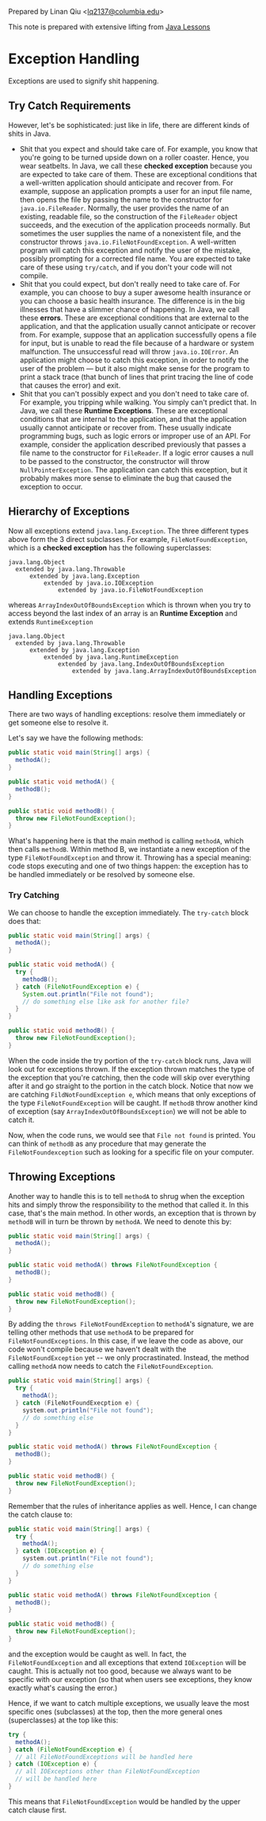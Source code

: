 Prepared by Linan Qiu <[lq2137@columbia.edu](lq2137@columbia.edu)>

This note is prepared with extensive lifting from [Java Lessons](https://docs.oracle.com/javase/tutorial/essential/exceptions/catchOrDeclare.html)

# Exception Handling

Exceptions are used to signify shit happening.

## Try Catch Requirements

However, let's be sophisticated: just like in life, there are different kinds of shits in Java.

- Shit that you expect and should take care of. For example, you know that you're going to be turned upside down on a roller coaster. Hence, you wear seatbelts. In Java, we call these **checked exception** because you are expected to take care of them. These are exceptional conditions that a well-written application should anticipate and recover from. For example, suppose an application prompts a user for an input file name, then opens the file by passing the name to the constructor for `java.io.FileReader`. Normally, the user provides the name of an existing, readable file, so the construction of the `FileReader` object succeeds, and the execution of the application proceeds normally. But sometimes the user supplies the name of a nonexistent file, and the constructor throws `java.io.FileNotFoundException`. A well-written program will catch this exception and notify the user of the mistake, possibly prompting for a corrected file name. You are expected to take care of these using `try/catch`, and if you don't your code will not compile.
- Shit that you could expect, but don't really need to take care of. For example, you can choose to buy a super awesome health insurance or you can choose a basic health insurance. The difference is in the big illnesses that have a slimmer chance of happening. In Java, we call these **errors**. These are exceptional conditions that are external to the application, and that the application usually cannot anticipate or recover from. For example, suppose that an application successfully opens a file for input, but is unable to read the file because of a hardware or system malfunction. The unsuccessful read will throw `java.io.IOError`. An application might choose to catch this exception, in order to notify the user of the problem — but it also might make sense for the program to print a stack trace (that bunch of lines that print tracing the line of code that causes the error) and exit.
- Shit that you can't possibly expect and you don't need to take care of. For example, you tripping while walking. You simply can't predict that. In Java, we call these **Runtime Exceptions**. These are exceptional conditions that are internal to the application, and that the application usually cannot anticipate or recover from. These usually indicate programming bugs, such as logic errors or improper use of an API. For example, consider the application described previously that passes a file name to the constructor for `FileReader`. If a logic error causes a null to be passed to the constructor, the constructor will throw `NullPointerException`. The application can catch this exception, but it probably makes more sense to eliminate the bug that caused the exception to occur.

## Hierarchy of Exceptions

Now all exceptions extend `java.lang.Exception`. The three different types above form the 3 direct subclasses. For example, `FileNotFoundException`, which is a **checked exception** has the following superclasses:

```
java.lang.Object
  extended by java.lang.Throwable
      extended by java.lang.Exception
          extended by java.io.IOException
              extended by java.io.FileNotFoundException
```

whereas `ArrayIndexOutOfBoundsException` which is thrown when you try to access beyond the last index of an array is an **Runtime Exception** and extends `RuntimeException`

```
java.lang.Object
  extended by java.lang.Throwable
      extended by java.lang.Exception
          extended by java.lang.RuntimeException
              extended by java.lang.IndexOutOfBoundsException
                  extended by java.lang.ArrayIndexOutOfBoundsException
```

## Handling Exceptions

There are two ways of handling exceptions: resolve them immediately or get someone else to resolve it.

Let's say we have the following methods:

```java
public static void main(String[] args) {
  methodA();
}

public static void methodA() {
  methodB();
}

public static void methodB() {
  throw new FileNotFoundException();
}
```

What's happening here is that the main method is calling `methodA`, which then calls `methodB`. Within method B, we instantiate a new exception of the type `FileNotFoundException` and throw it. Throwing has a special meaning: code stops executing and one of two things happen: the exception has to be handled immediately or be resolved by someone else.

### Try Catching

We can choose to handle the exception immediately. The `try-catch` block does that:

```java
public static void main(String[] args) {
  methodA();
}

public static void methodA() {
  try {
    methodB();
  } catch (FileNotFoundException e) {
    System.out.println("File not found");
    // do something else like ask for another file?
  }
}

public static void methodB() {
  throw new FileNotFoundException();
}
```

When the code inside the try portion of the `try-catch` block runs, Java will look out for exceptions thrown. If the exception thrown matches the type of the exception that you're catching, then the code will skip over everything after it and go straight to the portion in the catch block. Notice that now we are catching `FildNotFoundException e`, which means that only exceptions of the type `FileNotFoundException` will be caught. If `methodB` throw another kind of exception (say `ArrayIndexOutOfBoundsException`) we will not be able to catch it.

Now, when the code runs, we would see that `File not found` is printed. You can think of `methodB` as any procedure that may generate the `FileNotFoundexception` such as looking for a specific file on your computer.

## Throwing Exceptions

Another way to handle this is to tell `methodA` to shrug when the exception hits and simply throw the responsibility to the method that called it. In this case, that's the main method. In other words, an exception that is thrown by `methodB` will in turn be thrown by `methodA`. We need to denote this by:

```java
public static void main(String[] args) {
  methodA();
}

public static void methodA() throws FileNotFoundException {
  methodB();
}

public static void methodB() {
  throw new FileNotFoundException();
}
```

By adding the `throws FileNotFoundException` to `methodA`'s signature, we are telling other methods that use `methodA` to be prepared for `FileNotFoundExceptions`. In this case, if we leave the code as above, our code won't compile because we haven't dealt with the `FileNotFoundException` yet -- we only procrastinated. Instead, the method calling `methodA` now needs to catch the `FileNotFoundException`.

```java
public static void main(String[] args) {
  try {
    methodA();
  } catch (FileNotFoundExecption e) {
    system.out.println("File not found");
    // do something else
  }
}

public static void methodA() throws FileNotFoundException {
  methodB();
}

public static void methodB() {
  throw new FileNotFoundException();
}
```


Remember that the rules of inheritance applies as well. Hence, I can change the catch clause to:

```java
public static void main(String[] args) {
  try {
    methodA();
  } catch (IOException e) {
    system.out.println("File not found");
    // do something else
  }
}

public static void methodA() throws FileNotFoundException {
  methodB();
}

public static void methodB() {
  throw new FileNotFoundException();
}
```

and the exception would be caught as well. In fact, the `FileNotFoundException` and all exceptions that extend `IOException` will be caught. This is actually not too good, because we always want to be specific with our exception (so that when users see exceptions, they know exactly what's causing the error.)

Hence, if we want to catch multiple exceptions, we usually leave the most specific ones (subclasses) at the top, then the more general ones (superclasses) at the top like this:

```java
try {
  methodA();
} catch (FileNotFoundException e) {
  // all FileNotFoundExceptions will be handled here
} catch (IOException e) {
  // all IOExceptions other than FileNotFoundException
  // will be handled here
}
```

This means that `FileNotFoundException` would be handled by the upper catch clause first.
